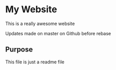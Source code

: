 # My Website

This is a really awesome website

Updates made on master on Github before rebase

## Purpose

This file is just  a readme file
